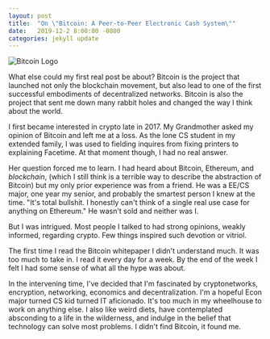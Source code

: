 ```yaml
---
layout: post
title:  "On \"Bitcoin: A Peer-to-Peer Electronic Cash System\""
date:   2019-12-2 8:00:00 -0800
categories: jekyll update
---
```


![Bitcoin Logo]({{guywuollet.com}}/assets/images/bitcoin.png)


What else could my first real post be about? Bitcoin is the project that launched not only the blockchain movement, but also lead to one of the first successful embodiments of decentralized networks. Bitcoin is also the project that sent me down many rabbit holes and changed the way I think about the world.

I first became interested in crypto late in 2017. My Grandmother asked my opinion of Bitcoin and left me at a loss. As the lone CS student in my extended family, I was used to fielding inquires from fixing printers to explaining Facetime. At that moment though, I had no real answer.

Her question forced me to learn. I had heard about Bitcoin, Ethereum, and _blockchain_, (which I still think is a terrible way to describe the abstraction of Bitcoin) but my only prior experience was from a friend. He was a EE/CS major, one year my senior, and probably the smartest person I knew at the time. "It's total bullshit. I honestly can't think of a single real use case for anything on Ethereum." He wasn't sold and neither was I.

But I was intrigued. Most people I talked to had strong opinions, weakly informed, regarding crypto. Few things inspired such devotion or vitriol.

The first time I read the Bitcoin whitepaper I didn't understand much. It was too much to take in. I read it every day for a week. By the end of the week I felt I had some sense of what all the hype was about.

In the intervening time, I've decided that I'm fascinated by cryptonetworks, encryption, networking, economics and decentralization. I'm a hopeful Econ major turned CS kid turned IT aficionado. It's too much in my wheelhouse to work on anything else. I also like weird diets, have contemplated absconding to a life in the wilderness, and indulge in the belief that technology can solve most problems. I didn't find Bitcoin, it found me.

